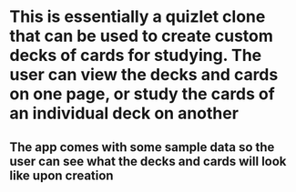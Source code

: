 # This is essentially a quizlet clone that can be used to create custom decks of cards for studying. The user can view the decks and cards on one page, or study the cards of an individual deck on another

## The app comes with some sample data so the user can see what the decks and cards will look like upon creation
